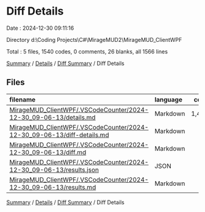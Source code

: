 # Diff Details

Date : 2024-12-30 09:11:16

Directory d:\\Coding Projects\\C#\\MirageMUD2\\MirageMUD_ClientWPF

Total : 5 files,  1540 codes, 0 comments, 26 blanks, all 1566 lines

[Summary](results.md) / [Details](details.md) / [Diff Summary](diff.md) / Diff Details

## Files
| filename | language | code | comment | blank | total |
| :--- | :--- | ---: | ---: | ---: | ---: |
| [MirageMUD_ClientWPF/.VSCodeCounter/2024-12-30_09-06-13/details.md](/MirageMUD_ClientWPF/.VSCodeCounter/2024-12-30_09-06-13/details.md) | Markdown | 1,478 | 0 | 6 | 1,484 |
| [MirageMUD_ClientWPF/.VSCodeCounter/2024-12-30_09-06-13/diff-details.md](/MirageMUD_ClientWPF/.VSCodeCounter/2024-12-30_09-06-13/diff-details.md) | Markdown | 9 | 0 | 6 | 15 |
| [MirageMUD_ClientWPF/.VSCodeCounter/2024-12-30_09-06-13/diff.md](/MirageMUD_ClientWPF/.VSCodeCounter/2024-12-30_09-06-13/diff.md) | Markdown | 12 | 0 | 7 | 19 |
| [MirageMUD_ClientWPF/.VSCodeCounter/2024-12-30_09-06-13/results.json](/MirageMUD_ClientWPF/.VSCodeCounter/2024-12-30_09-06-13/results.json) | JSON | 1 | 0 | 0 | 1 |
| [MirageMUD_ClientWPF/.VSCodeCounter/2024-12-30_09-06-13/results.md](/MirageMUD_ClientWPF/.VSCodeCounter/2024-12-30_09-06-13/results.md) | Markdown | 40 | 0 | 7 | 47 |

[Summary](results.md) / [Details](details.md) / [Diff Summary](diff.md) / Diff Details